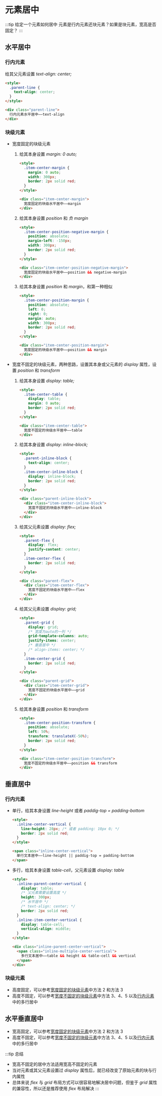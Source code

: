 # 元素居中

:::tip 给定一个元素如何居中
元素是行内元素还块元素？如果是块元素，宽高是否固定？
:::

## 水平居中

### 行内元素

给其父元素设置 _text-align: center;_

```html
<style>
  .parent-line {
    text-align: center;
  }
</style>

<div class="parent-line">
  行内元素水平居中——text-align
</div>
```

### 块级元素

- 宽度固定的块级元素

  1. 给其本身设置 _margin: 0 auto;_

     ```html
     <style>
       .item-center-margin {
         margin: 0 auto;
         width: 300px;
         border: 2px solid red;
       }
     </style>

     <div class="item-center-margin">
       宽度固定的块级水平居中——margin
     </div>
     ```

  2. 给其本身设置 _position_ 和 _负 margin_

     ```html
     <style>
       .item-center-position-negative-margin {
         position: absolute;
         margin-left: -150px;
         width: 300px;
         border: 2px solid red;
       }
     </style>

     <div class="item-center-position-negative-margin">
       宽度固定的块级水平居中——position && negative-margin
     </div>
     ```

  3. 给其本身设置 _position_ 和 _margin_，和第一种相似

     ```html
     <style>
       .item-center-position-margin {
         position: absolute;
         left: 0;
         right: 0;
         margin: auto;
         width: 300px;
         border: 2px solid red;
       }
     </style>

     <div class="item-center-position-margin">
       宽度固定的块级水平居中——position && margin
     </div>
     ```

- 宽度不固定的块级元素，两种思路，设置其本身或父元素的 _display_ 属性，设置 _position_ 和 _transform_

  1. 给其本身设置 _display: table;_

     ```html
     <style>
       .item-center-table {
         display: table;
         margin: 0 auto;
         border: 2px solid red;
       }
     </style>

     <div class="item-center-table">
       宽度不固定的块级水平居中——table
     </div>
     ```

  2. 给其本身设置 _display: inline-block;_

     ```html
     <style>
       .parent-inline-block {
         text-align: center;
       }
       .item-center-inline-block {
         display: inline-block;
         border: 2px solid red;
       }
     </style>

     <div class="parent-inline-block">
       <div class="item-center-inline-block">
         宽度不固定的块级水平居中——inline-block
       </div>
     </div>
     ```

  3. 给其父元素设置 _display: flex;_

     ```html
     <style>
       .parent-flex {
         display: flex;
         justify-content: center;
       }
       .item-center-flex {
         border: 2px solid red;
       }
     </style>

     <div class="parent-flex">
       <div class="item-center-flex">
         宽度不固定的块级水平居中——flex
       </div>
     </div>
     ```

  4. 给其父元素设置 _display: grid;_

     ```html
     <style>
       .parent-grid {
         display: grid;
         /* 宽度为auto的一列 */
         grid-template-columns: auto;
         justify-items: center;
         /* 垂直居中 */
         /* align-items: center; */
       }
       .item-center-grid {
         border: 2px solid red;
       }
     </style>

     <div class="parent-grid">
       <div class="item-center-grid">
         宽度不固定的块级水平居中——grid
       </div>
     </div>
     ```

  5. 给其本身设置 _position_ 和 _transform_

     ```html
     <style>
       .item-center-position-transform {
         position: absolute;
         left: 50%;
         transform: translateX(-50%);
         border: 2px solid red;
       }
     </style>

     <div class="item-center-position-transform">
       宽度不固定的块级水平居中——position && transform
     </div>
     ```

## 垂直居中

### 行内元素

- 单行，给其本身设置 _line-height_ 或者 _paddig-top = padding-bottom_

  ```html
  <style>
    .inline-center-vertical {
      line-height: 28px; /* 或者 padding: 10px 0; */
      border: 2px solid red;
    }
  </style>

  <span class="inline-center-vertical">
    单行文本居中——line-height || paddig-top = padding-bottom
  </span>
  ```

- 多行，给其本身设置 _table-cell_，父元素设置 _display: table_

  ```html
  <style>
    .inline-parent-center-vertical {
      display: table;
      /* 父元素需要设置高度 */
      height: 300px;
      /* 水平居中 */
      /* text-align: center; */
      border: 2px solid red;
    }
    .inline-item-center-vertical {
      display: table-cell;
      vertical-align: middle;
    }
  </style>

  <div class="inline-parent-center-vertical">
    <span class="inline-multiple-center-vertical">
      多行文本居中——table && height && table-cell && vertical
    </span>
  </div>
  ```

### 块级元素

- 高度固定，可以参考[宽度固定的块级元素](#块级元素)中方法 2 和方法 3
- 高度不固定，可以参考[宽度不固定的块级元素](#块级元素)中方法 3、4、5 以及[行内元素](#行内元素-2)中的多行居中

## 水平垂直居中

- 宽高固定，可以参考[宽度固定的块级元素](#块级元素)中方法 2 和方法 3
- 高度不固定，可以参考[宽度不固定的块级元素](#块级元素)中方法 3、4、5 以及[行内元素](#行内元素-2)中的多行居中

:::tip 总结

- 宽高不固定的居中方法适用宽高不固定的元素
- 当对元素或其父元素设置过 _display_ 属性后，就已经改变了原始元素的块与行内属性
- 总体来说 _flex_ 与 _grid_ 布局方式可以很容易地解决居中问题，但鉴于 _grid_ 属性的兼容性，所以还是推荐使用 _flex_ 布局解决
  :::
